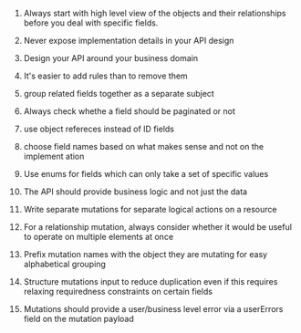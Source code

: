 1. Always start with high level view of the objects and their relationships before you deal with specific fields.


2. Never expose implementation details in your API design

3. Design your API around your business domain

4. It's easier to add rules than to remove them

5. group related fields together as a separate subject

6. Always check whethe a field should be paginated or not

7. use object refereces instead of ID fields

8. choose field names based on what makes sense and not on the implement ation

9. Use enums for fields which can only take a set of specific values

10. The API should provide business logic and not just the data 

11. Write separate mutations for separate logical actions on a resource

12. For a relationship mutation, always consider whether it would be useful to operate on multiple elements at once
13. Prefix mutation names with the object they are mutating for easy alphabetical grouping

14. Structure mutations input to reduce duplication even if this requires relaxing requiredness constraints on certain fields
15. Mutations should provide a user/business level error via a userErrors field on the mutation payload